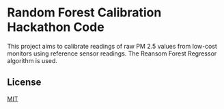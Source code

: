 # Random Forest Calibration Hackathon Code
This project aims to calibrate readings of raw PM 2.5 values from low-cost monitors using reference sensor readings. The Reansom Forest Regressor algorithm is used.

## License
[MIT](https://choosealicense.com/licenses/mit/)